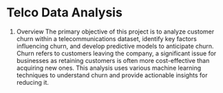 # Telco Data Analysis

1. Overview
The primary objective of this project is to analyze customer churn within a telecommunications dataset, identify key factors influencing churn, and develop predictive models to anticipate churn. Churn refers to customers leaving the company, a significant issue for businesses as retaining customers is often more cost-effective than acquiring new ones. This analysis uses various machine learning techniques to understand churn and provide actionable insights for reducing it.

